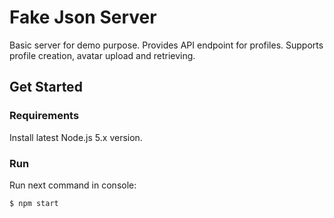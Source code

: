 # Fake Json Server

Basic server for demo purpose. Provides API endpoint for profiles.
Supports profile creation, avatar upload and retrieving.

## Get Started

### Requirements

Install latest Node.js 5.x version.

### Run

Run next command in console:

`$ npm start`
